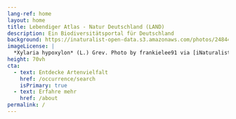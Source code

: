 ```yaml
---
lang-ref: home
layout: home
title: Lebendiger Atlas - Natur Deutschland (LAND)
description: Ein Biodiversitätsportal für Deutschland
background: https://inaturalist-open-data.s3.amazonaws.com/photos/248448048/original.jpeg
imageLicense: |
  *Xylaria hypoxylon* (L.) Grev. Photo by frankielee91 via [iNaturalist](https://inaturalist-open-data.s3.amazonaws.com/photos/248448048/original.jpeg)
height: 70vh
cta:
  - text: Entdecke Artenvielfalt
    href: /occurrence/search
    isPrimary: true
  - text: Erfahre mehr
    href: /about
permalink: /
---
```

